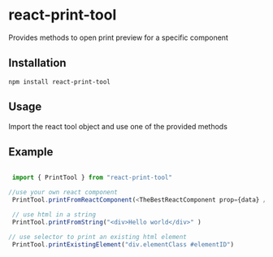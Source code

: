 # react-print-tool

Provides methods to open print preview for a specific component

## Installation
  
```
npm install react-print-tool
```

## Usage

Import the react tool object and use one of the provided methods

## Example

```Typescript

 import { PrintTool } from "react-print-tool"

//use your own react component
 PrintTool.printFromReactComponent(<TheBestReactComponent prop={data} /> )

 // use html in a string
 PrintTool.printFromString("<div>Hello world</div>" )

// use selector to print an existing html element
 PrintTool.printExistingElement("div.elementClass #elementID")

```